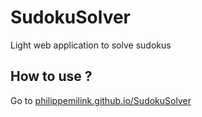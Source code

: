 # SudokuSolver
Light web application to solve sudokus

## How to use ?

Go to [philippemilink.github.io/SudokuSolver](philippemilink.github.io/SudokuSolver)


